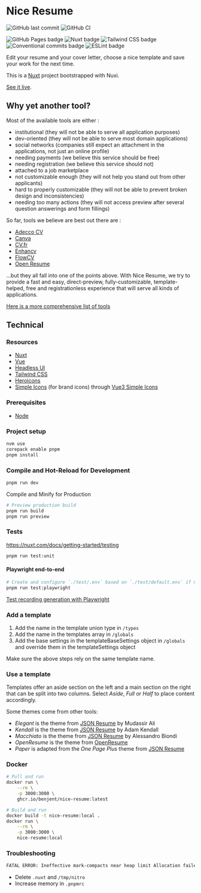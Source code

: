 # Nice Resume

![GitHub last commit](https://img.shields.io/github/last-commit/google/skia.svg?style=flat) ![GitHub CI](https://github.com/Piksail/nice-resume/actions/workflows/deploy.yaml/badge.svg)

![GitHub Pages badge](https://img.shields.io/badge/GitHub_Pages-222222?logo=github&logoColor=white) ![Nuxt badge](https://img.shields.io/badge/Nuxt-00DC82?logo=nuxtdotjs&logoColor=white) ![Tailwind CSS badge](https://img.shields.io/badge/Tailwind_CSS_-0ea5e9?logo=tailwindcss&logoColor=white) ![Conventional commits badge](https://img.shields.io/badge/Conventional_commits-fa6673?logo=conventionalcommits&logoColor=white) ![ESLint badge](https://img.shields.io/badge/ESLint-4b32c3?logo=eslint&logoColor=white)

Edit your resume and your cover letter, choose a nice template and save your work for the next time.

This is a [Nuxt](https://nuxt.com/) project bootstrapped with Nuxi.

[See it live](https://piksail.github.io/nice-resume/).

## Why yet another tool?

Most of the available tools are either :

- institutional (they will not be able to serve all application purposes)
- dev-oriented (they will not be able to serve most domain applications)
- social networks (companies still expect an attachment in the applications, not just an online profile)
- needing payments (we believe this service should be free)
- needing registration (we believe this service should not)
- attached to a job marketplace
- not customizable enough (they will not help you stand out from other applicants)
- hard to properly customizable (they will not be able to prevent broken design and inconsistencies)
- needing too many actions (they will not access preview after several question answerings and form fillings)

So far, tools we believe are best out there are :

- [Adecco CV](creation-cv.adecco.fr)
- [Canva](www.canva.com)
- [CV.fr](www.cv.fr)
- [Enhancv](enhancv.com)
- [FlowCV](flowcv.com)
- [Open Resume](www.open-resume.com)

...but they all fall into one of the points above. With Nice Resume, we try to provide a fast and easy, direct-preview, fully-customizable, template-helped, free and registrationless experience that will serve all kinds of applications.

[Here is a more comprehensive list of tools](/SIMILAR-TOOLS.md)

## Technical

### Resources

- [Nuxt](https://nuxt.com/)
- [Vue](https://vuejs.org/)
- [Headless UI](https://headlessui.com/v1/vue)
- [Tailwind CSS](https://tailwindcss.com/)
- [Heroicons](https://heroicons.com/)
- [Simple Icons](https://simpleicons.org/) (for brand icons) through [Vue3 Simple Icons](https://vue3-simple-icons.wyatt-herkamp.dev/)

### Prerequisites

- [Node](https://nodejs.org/en/)

### Project setup

```bash
nvm use
corepack enable pnpm
pnpm install
```

### Compile and Hot-Reload for Development

```bash
pnpm run dev
```

Compile and Minify for Production

```bash
# Preview production build
pnpm run build
pnpm run preview
```

### Tests

<https://nuxt.com/docs/getting-started/testing>

```bash
pnpm run test:unit
```

#### Playwright end-to-end

```bash
# Create and configure `./test/.env` based on `./test/default.env` if needed
pnpm run test:playwright
```

[Test recording generation with Playwright](https://playwright.dev/docs/codegen)

### Add a template

1. Add the name in the template union type in `/types`
2. Add the name in the templates array in `/globals`
3. Add the base settings in the templateBaseSettings object in `/globals` and override them in the templateSettings object

Make sure the above steps rely on the same template name.

### Use a template

Templates offer an aside section on the left and a main section on the right that can be split into two columns. Select _Aside_, _Full_ or _Half_ to place content accordingly.

Some themes come from other tools:

- _Elegant_ is the theme from [JSON Resume](https://registry.jsonresume.org/thomasdavis?theme=elegant) by Mudassir Ali
- _Kendall_ is the theme from [JSON Resume](https://registry.jsonresume.org/thomasdavis?theme=kendall) by Adam Kendall
- _Macchiato_ is the theme from [JSON Resume](https://registry.jsonresume.org/thomasdavis?theme=macchiato) by Alessandro Biondi
- _OpenResume_ is the theme from [OpenResume](https://www.open-resume.com/)
- _Paper_ is adapted from the _One Page Plus_ theme from [JSON Resume](https://registry.jsonresume.org/thomasdavis?theme=onepage-plus)

### Docker

```bash
# Pull and run
docker run \
    --rm \
    -p 3000:3000 \
    ghcr.io/benjent/nice-resume:latest

# Build and run
docker build -t nice-resume:local .
docker run \
    --rm \
    -p 3000:3000 \
    nice-resume:local
```

### Troubleshooting

```sh
FATAL ERROR: Ineffective mark-compacts near heap limit Allocation failed - JavaScript heap out of memory
```

- Delete `.nuxt` and `/tmp/nitro`
- Increase memory in `.pnpmrc`
